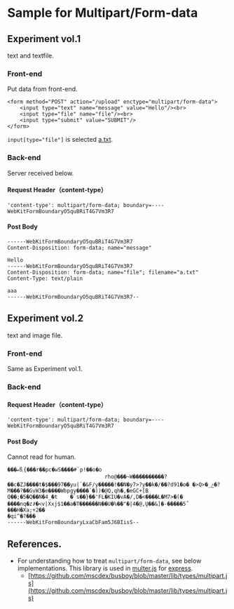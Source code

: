 # Sample for Multipart/Form-data


## Experiment vol.1
text and textfile.
### Front-end
Put data from front-end.
```
<form method="POST" action="/upload" enctype="multipart/form-data">
    <input type="text" name="message" value="Hello"/><br>
    <input type="file" name="file"/><br>
    <input type="submit" value="SUBMIT"/>
</form>
```
`input[type="file"]` is selected [a.txt](./a.txt).

### Back-end
Server received below.
#### Request Header（content-type）
```
'content-type': multipart/form-data; boundary=----WebKitFormBoundaryO5quBRiT4G7Vm3R7
```
#### Post Body
```
------WebKitFormBoundaryO5quBRiT4G7Vm3R7
Content-Disposition: form-data; name="message"

Hello
------WebKitFormBoundaryO5quBRiT4G7Vm3R7
Content-Disposition: form-data; name="file"; filename="a.txt"
Content-Type: text/plain

aaa
------WebKitFormBoundaryO5quBRiT4G7Vm3R7--
```

## Experiment vol.2
text and image file.
### Front-end
Same as Experiment vol.1.
### Back-end
#### Request Header（content-type）
```
'content-type': multipart/form-data; boundary=----WebKitFormBoundaryO5quBRiT4G7Vm3R7
```
#### Post Body
Cannot read for human.
```
���ބß܂{���r��pc�wS����#`p!��o�o
                               rho@���~W݀����������?��c�ZJ����t�$���97��yu|`�&F/y�����!��N�y7>?y��k�/��?d91�o� �>Q>�_ݗ�?M���?��GvW3�e����Wbpgy����`�))�@Q,qh�,�eGC+[B
Q��;�5�Q��N�4_�t    �`s��}��'FL�KIU�vA�/,D�<����L�M7>�(�
����nq�zꎼ�<v|Xxj$1��a�T������N��U�%��"�|4�@,Ų��&]�-�����5˝
���H�Xa;+2��
�qi^�?���
------WebKitFormBoundaryLxaCbFam5J6BIisS--
```

## References.
* For understanding how to treat `multipart/form-data`, see below implementations. This library is used in [multer.js](https://github.com/expressjs/multer) for [express](https://github.com/expressjs/express).
  * [https://github.com/mscdex/busboy/blob/master/lib/types/multipart.js](https://github.com/mscdex/busboy/blob/master/lib/types/multipart.js)






